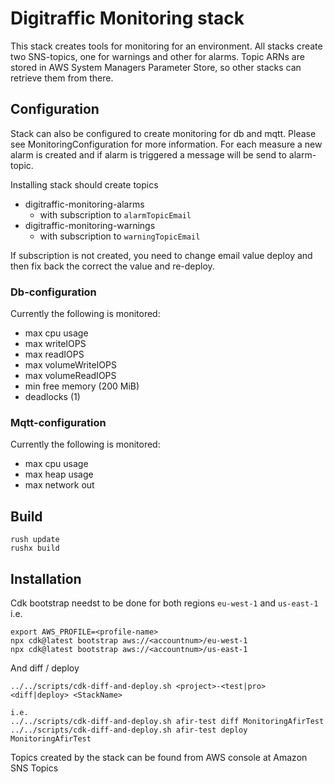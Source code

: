# Digitraffic Monitoring stack

This stack creates tools for monitoring for an environment. All stacks create
two SNS-topics, one for warnings and other for alarms. Topic ARNs are stored in
AWS System Managers Parameter Store, so other stacks can retrieve them from
there.

## Configuration

Stack can also be configured to create monitoring for db and mqtt. Please see
MonitoringConfiguration for more information. For each measure a new alarm is
created and if alarm is triggered a message will be send to alarm-topic.

Installing stack should create topics

- digitraffic-monitoring-alarms
  - with subscription to `alarmTopicEmail`
- digitraffic-monitoring-warnings
  - with subscription to `warningTopicEmail`

If subscription is not created, you need to change email value deploy and then
fix back the correct the value and re-deploy.

### Db-configuration

Currently the following is monitored:

- max cpu usage
- max writeIOPS
- max readIOPS
- max volumeWriteIOPS
- max volumeReadIOPS
- min free memory (200 MiB)
- deadlocks (1)

### Mqtt-configuration

Currently the following is monitored:

- max cpu usage
- max heap usage
- max network out

## Build

    rush update
    rushx build

## Installation

Cdk bootstrap needst to be done for both regions `eu-west-1` and `us-east-1`
i.e.

```
export AWS_PROFILE=<profile-name>
npx cdk@latest bootstrap aws://<accountnum>/eu-west-1
npx cdk@latest bootstrap aws://<accountnum>/us-east-1
```

And diff / deploy

```
../../scripts/cdk-diff-and-deploy.sh <project>-<test|pro> <diff|deploy> <StackName>

i.e.
../../scripts/cdk-diff-and-deploy.sh afir-test diff MonitoringAfirTest
../../scripts/cdk-diff-and-deploy.sh afir-test deploy MonitoringAfirTest
```

Topics created by the stack can be found from AWS console at Amazon SNS Topics
